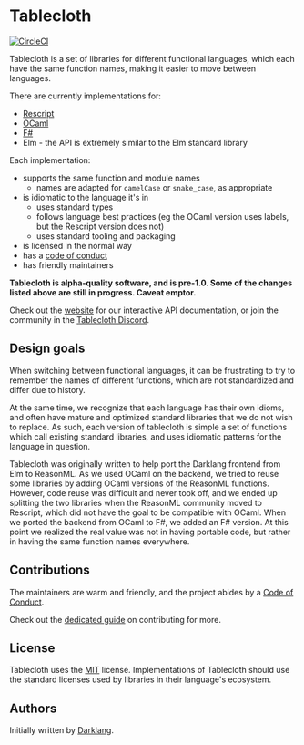 # Tablecloth

[![CircleCI](https://circleci.com/gh/darklang/tablecloth.svg?style=shield)](https://circleci.com/gh/darklang/tablecloth)

Tablecloth is a set of libraries for different functional languages, which each have
the same function names, making it easier to move between languages.

There are currently implementations for:
- [Rescript](https://github.com/darklang/tablecloth-rescript)
- [OCaml](https://github.com/darklang/tablecloth-ocaml-base)
- [F#](https://github.com/darklang/tablecloth-fsharp)
- Elm - the API is extremely similar to the Elm standard library

Each implementation:
- supports the same function and module names
  - names are adapted for `camelCase` or `snake_case`, as appropriate
- is idiomatic to the language it's in
  - uses standard types
  - follows language best practices (eg the OCaml version uses labels, but the Rescript version does not)
  - uses standard tooling and packaging
- is licensed in the normal way
- has a [code of conduct](./CODE_OF_CONDUCT.md)
- has friendly maintainers

**Tablecloth is alpha-quality software, and is pre-1.0. Some of the changes listed
above are still in progress. Caveat emptor.**

Check out the [website](https://www.tablecloth.dev) for our interactive API
documentation, or join the community in the [Tablecloth
Discord](https://www.tablecloth.dev/discord-invite).


## Design goals

When switching between functional languages, it can be frustrating to try to
remember the names of different functions, which are not standardized and differ
due to history.

At the same time, we recognize that each language has their own idioms, and
often have mature and optimized standard libraries that we do not wish to replace.
As such, each version of tablecloth is simple a set of functions which call existing
standard libraries, and uses idiomatic patterns for the language in question.

Tablecloth was originally written to help port the Darklang frontend from Elm to
ReasonML. As we used OCaml on the backend, we tried to reuse some libraries by adding
OCaml versions of the ReasonML functions. However, code reuse was difficult and never
took off, and we ended up splitting the two libraries when the ReasonML community
moved to Rescript, which did not have the goal to be compatible with OCaml. When we
ported the backend from OCaml to F#, we added an F# version. At this point we
realized the real value was not in having portable code, but rather in having the
same function names everywhere.

## Contributions

The maintainers are warm and friendly, and the project abides by a [Code of
Conduct](./CODE_OF_CONDUCT.md).

Check out the [dedicated guide](./documentation/contributing.md) on contributing for more.

## License

Tablecloth uses the [MIT](./LICENSE) license. Implementations of Tablecloth should
use the standard licenses used by libraries in their language's ecosystem.

## Authors

Initially written by [Darklang](https://darklang.com).